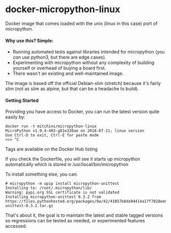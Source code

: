 # docker-micropython-linux
Docker image that comes loaded with the unix (linux in this case) port of micropython.

#### Why use this? Simple:

* Running automated tests against libraries intended for micropython (you *can* use python3, but there are edge cases).
* Experimenting with micropython without any complexity of building yourself or overhead of buying a board first.
* There wasn't an existing and well-maintained image.

The image is based off the official Debian-slim (stretch) because it's fairly slim (not as slim as alpine, but that can be a headache to build).

#### Getting Started

Providing you have access to Docker, you can run the latest version quite easily by:

    docker run -t mitchins/micropython-linux
    MicroPython v1.9.4-403-g81e320ae on 2018-07-21; linux version
    Use Ctrl-D to exit, Ctrl-E for paste mode
    >>> ^C

Tags are available on the Docker Hub listing

If you check the Dockerfile, you will see it starts up micropython automatically which is stored in /usr/local/bin/micropython

To install something else, you can:

    # micropython -m upip install micropython-unittest
    Installing to: /root/.micropython/lib/
    Warning: pypi.org SSL certificate is not validated
    Installing micropython-unittest 0.3.2 from https://files.pythonhosted.org/packages/9a/42/41057b8da94414a17f7028ee08035c3d945befebddc76d58988067ddaf0f/micropython-unittest-0.3.2.tar.gz

That's about it, the goal is to maintain the latest and stable tagged versions so regressions can be tested as needed, or experimented features accessed.
